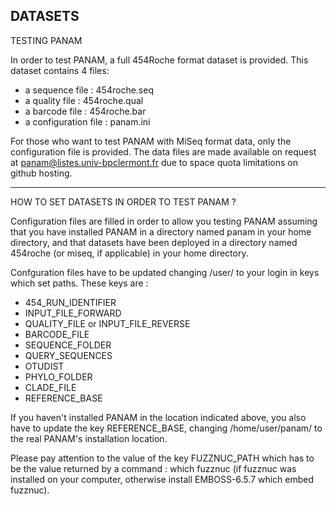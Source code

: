 DATASETS
-----------------------------------------------------------------------
TESTING PANAM

In order to test PANAM, a full 454Roche format dataset is provided.
This dataset contains 4 files:
- a sequence file : 454roche.seq
- a quality file : 454roche.qual
- a barcode file : 454roche.bar
- a configuration file : panam.ini

For those who want to test PANAM with MiSeq format data, only the configuration
file is provided. The data files are made available on request at panam@listes.univ-bpclermont.fr
due to space quota limitations on github hosting.

-----------------------------------------------------------------------
HOW TO SET DATASETS IN ORDER TO TEST PANAM ?

Configuration files are filled in order to allow you testing PANAM assuming that 
you have installed PANAM in a directory named panam in your home
directory, and that datasets have been deployed in a directory named
454roche (or miseq, if applicable) in your home directory.

Confguration files have to be updated changing /user/ to your login 
in keys which set paths. These keys are :
- 454_RUN_IDENTIFIER
- INPUT_FILE_FORWARD
- QUALITY_FILE or INPUT_FILE_REVERSE
- BARCODE_FILE
- SEQUENCE_FOLDER
- QUERY_SEQUENCES
- OTUDIST
- PHYLO_FOLDER
- CLADE_FILE
- REFERENCE_BASE

If you haven't installed PANAM in the location indicated above, you also have to 
update the key REFERENCE_BASE, changing /home/user/panam/ to the real
PANAM's installation location.

Please pay attention to the value of the key FUZZNUC_PATH which has to
be the value returned by a command : which fuzznuc (if fuzznuc was
installed on your computer, otherwise install EMBOSS-6.5.7 which embed 
fuzznuc).
